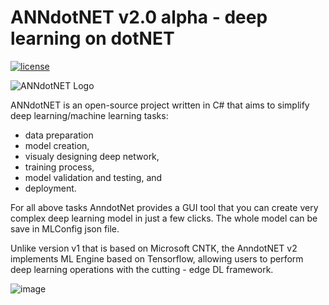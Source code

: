 # ANNdotNET v2.0 alpha - deep learning on dotNET
[![license](https://img.shields.io/github/license/mashape/apistatus.svg?maxAge=2592000)](https://github.com/bhrnjica/anndotnet/blob/master/LICENSE.md)

![ANNdotNET Logo](./docs/images/annLogo_start2.png)

ANNdotNET is an open-source project written in C# that aims to simplify deep learning/machine learning tasks: 
- data preparation
- model creation, 
- visualy designing deep network, 
- training process, 
- model validation and testing, and
- deployment. 

For all above tasks AnndotNet provides a GUI tool that you can create very complex deep learning model in just a few clicks.
The whole model can be save in MLConfig json file.  

Unlike version v1 that is based on Microsoft CNTK, the AnndotNET v2 implements 
ML Engine based on Tensorflow, allowing users to perform deep learning operations 
with the cutting - edge DL framework.

![image](https://github.com/bhrnjica/anndotnet/assets/1240016/9f18b2ad-f36d-42b1-80f3-3d0a1c20ac59)

